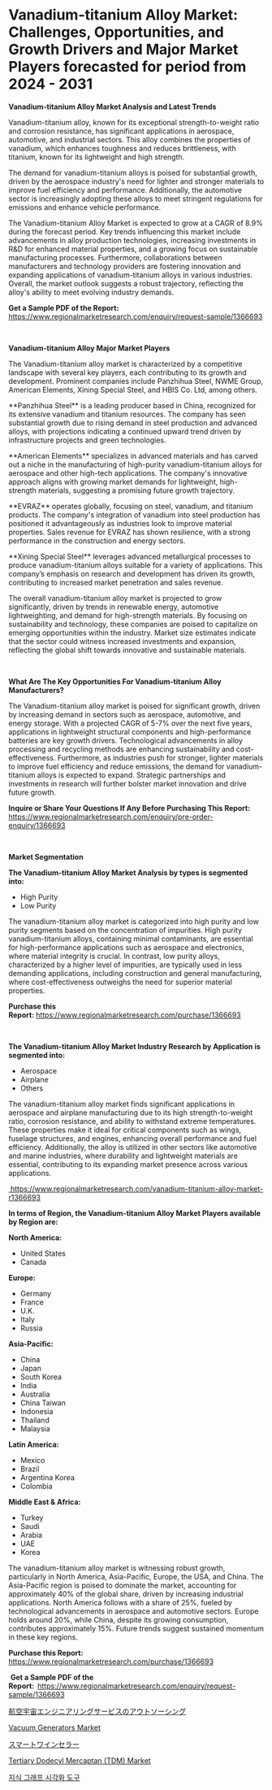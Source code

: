 <p><h1>Vanadium-titanium Alloy Market: Challenges, Opportunities, and Growth Drivers and Major Market Players forecasted for period from 2024 - 2031</h1></p><p><strong>Vanadium-titanium Alloy Market Analysis and Latest Trends</strong></p>
<p><p>Vanadium-titanium alloy, known for its exceptional strength-to-weight ratio and corrosion resistance, has significant applications in aerospace, automotive, and industrial sectors. This alloy combines the properties of vanadium, which enhances toughness and reduces brittleness, with titanium, known for its lightweight and high strength. </p><p>The demand for vanadium-titanium alloys is poised for substantial growth, driven by the aerospace industry's need for lighter and stronger materials to improve fuel efficiency and performance. Additionally, the automotive sector is increasingly adopting these alloys to meet stringent regulations for emissions and enhance vehicle performance. </p><p>The Vanadium-titanium Alloy Market is expected to grow at a CAGR of 8.9% during the forecast period. Key trends influencing this market include advancements in alloy production technologies, increasing investments in R&D for enhanced material properties, and a growing focus on sustainable manufacturing processes. Furthermore, collaborations between manufacturers and technology providers are fostering innovation and expanding applications of vanadium-titanium alloys in various industries. Overall, the market outlook suggests a robust trajectory, reflecting the alloy's ability to meet evolving industry demands.</p></p>
<p><strong>Get a Sample PDF of the Report:&nbsp;</strong> <a href="https://www.regionalmarketresearch.com/enquiry/request-sample/1366693">https://www.regionalmarketresearch.com/enquiry/request-sample/1366693</a></p>
<p>&nbsp;</p>
<p><strong>Vanadium-titanium Alloy Major Market Players</strong></p>
<p><p>The Vanadium-titanium alloy market is characterized by a competitive landscape with several key players, each contributing to its growth and development. Prominent companies include Panzhihua Steel, NWME Group, American Elements, Xining Special Steel, and HBIS Co. Ltd, among others.</p><p>**Panzhihua Steel** is a leading producer based in China, recognized for its extensive vanadium and titanium resources. The company has seen substantial growth due to rising demand in steel production and advanced alloys, with projections indicating a continued upward trend driven by infrastructure projects and green technologies.</p><p>**American Elements** specializes in advanced materials and has carved out a niche in the manufacturing of high-purity vanadium-titanium alloys for aerospace and other high-tech applications. The company's innovative approach aligns with growing market demands for lightweight, high-strength materials, suggesting a promising future growth trajectory.</p><p>**EVRAZ** operates globally, focusing on steel, vanadium, and titanium products. The company's integration of vanadium into steel production has positioned it advantageously as industries look to improve material properties. Sales revenue for EVRAZ has shown resilience, with a strong performance in the construction and energy sectors.</p><p>**Xining Special Steel** leverages advanced metallurgical processes to produce vanadium-titanium alloys suitable for a variety of applications. This company’s emphasis on research and development has driven its growth, contributing to increased market penetration and sales revenue.</p><p>The overall vanadium-titanium alloy market is projected to grow significantly, driven by trends in renewable energy, automotive lightweighting, and demand for high-strength materials. By focusing on sustainability and technology, these companies are poised to capitalize on emerging opportunities within the industry. Market size estimates indicate that the sector could witness increased investments and expansion, reflecting the global shift towards innovative and sustainable materials.</p></p>
<p>&nbsp;</p>
<p><strong>What Are The Key Opportunities For Vanadium-titanium Alloy Manufacturers?</strong></p>
<p><p>The Vanadium-titanium alloy market is poised for significant growth, driven by increasing demand in sectors such as aerospace, automotive, and energy storage. With a projected CAGR of 5-7% over the next five years, applications in lightweight structural components and high-performance batteries are key growth drivers. Technological advancements in alloy processing and recycling methods are enhancing sustainability and cost-effectiveness. Furthermore, as industries push for stronger, lighter materials to improve fuel efficiency and reduce emissions, the demand for vanadium-titanium alloys is expected to expand. Strategic partnerships and investments in research will further bolster market innovation and drive future growth.</p></p>
<p><strong>Inquire or Share Your Questions If Any Before Purchasing This Report:</strong> <a href="https://www.regionalmarketresearch.com/enquiry/pre-order-enquiry/1366693">https://www.regionalmarketresearch.com/enquiry/pre-order-enquiry/1366693</a></p>
<p>&nbsp;</p>
<p><strong>Market Segmentation</strong></p>
<p><strong>The Vanadium-titanium Alloy Market Analysis by types is segmented into:</strong></p>
<p><ul><li>High Purity</li><li>Low Purity</li></ul></p>
<p><p>The vanadium-titanium alloy market is categorized into high purity and low purity segments based on the concentration of impurities. High purity vanadium-titanium alloys, containing minimal contaminants, are essential for high-performance applications such as aerospace and electronics, where material integrity is crucial. In contrast, low purity alloys, characterized by a higher level of impurities, are typically used in less demanding applications, including construction and general manufacturing, where cost-effectiveness outweighs the need for superior material properties.</p></p>
<p><strong>Purchase this Report:&nbsp;</strong><a href="https://www.regionalmarketresearch.com/purchase/1366693">https://www.regionalmarketresearch.com/purchase/1366693</a></p>
<p>&nbsp;</p>
<p><strong>The Vanadium-titanium Alloy Market Industry Research by Application is segmented into:</strong></p>
<p><ul><li>Aerospace</li><li>Airplane</li><li>Others</li></ul></p>
<p><p>The vanadium-titanium alloy market finds significant applications in aerospace and airplane manufacturing due to its high strength-to-weight ratio, corrosion resistance, and ability to withstand extreme temperatures. These properties make it ideal for critical components such as wings, fuselage structures, and engines, enhancing overall performance and fuel efficiency. Additionally, the alloy is utilized in other sectors like automotive and marine industries, where durability and lightweight materials are essential, contributing to its expanding market presence across various applications.</p></p>
<p><a href="https://www.regionalmarketresearch.com/vanadium-titanium-alloy-market-r1366693">&nbsp;https://www.regionalmarketresearch.com/vanadium-titanium-alloy-market-r1366693</a></p>
<p><strong>In terms of Region, the Vanadium-titanium Alloy Market Players available by Region are:</strong></p>
<p>
    <p> <strong> North America: </strong>
        <ul>
            <li>United States</li>
            <li>Canada</li>
        </ul>
        </p> 
    <p> <strong> Europe: </strong>
        <ul>
            <li>Germany</li>
            <li>France</li>
            <li>U.K.</li>
            <li>Italy</li>
            <li>Russia</li>
        </ul>
        </p> 
    <p> <strong> Asia-Pacific: </strong>
        <ul>
            <li>China</li>
            <li>Japan</li>
            <li>South Korea</li>
            <li>India</li>
            <li>Australia</li>
            <li>China Taiwan</li>
            <li>Indonesia</li>
            <li>Thailand</li>
            <li>Malaysia</li>
        </ul>
        </p> 
    <p> <strong> Latin America: </strong>
        <ul>
            <li>Mexico</li>
            <li>Brazil</li>
            <li>Argentina Korea</li>
            <li>Colombia</li>
        </ul>
        </p> 
    <p> <strong> Middle East & Africa: </strong>
        <ul>
            <li>Turkey</li>
            <li>Saudi</li>
            <li>Arabia</li>
            <li>UAE</li>
            <li>Korea</li>
        </ul>
    </p>
    </p>
<p><p>The vanadium-titanium alloy market is witnessing robust growth, particularly in North America, Asia-Pacific, Europe, the USA, and China. The Asia-Pacific region is poised to dominate the market, accounting for approximately 40% of the global share, driven by increasing industrial applications. North America follows with a share of 25%, fueled by technological advancements in aerospace and automotive sectors. Europe holds around 20%, while China, despite its growing consumption, contributes approximately 15%. Future trends suggest sustained momentum in these key regions.</p></p>
<p><strong>Purchase this Report: </strong><a href="https://www.regionalmarketresearch.com/purchase/1366693">https://www.regionalmarketresearch.com/purchase/1366693</a></p>
<p>&nbsp;<strong>Get a Sample PDF of the Report:&nbsp;&nbsp;</strong><a href="https://www.regionalmarketresearch.com/enquiry/request-sample/1366693">https://www.regionalmarketresearch.com/enquiry/request-sample/1366693</a></p>
<p><strong></strong></p>
<p><p><a href="https://medium.com/@deontestanton2023/%E3%82%B0%E3%83%AD%E3%83%BC%E3%83%90%E3%83%AB%E8%88%AA%E7%A9%BA%E5%AE%87%E5%AE%99%E3%82%A8%E3%83%B3%E3%82%B8%E3%83%8B%E3%82%A2%E3%83%AA%E3%83%B3%E3%82%B0%E3%82%B5%E3%83%BC%E3%83%93%E3%82%B9%E3%82%A2%E3%82%A6%E3%83%88%E3%82%BD%E3%83%BC%E3%82%B7%E3%83%B3%E3%82%B0%E5%B8%82%E5%A0%B4%E3%81%AE%E8%A6%8F%E6%A8%A1%E3%81%AF-%E5%B9%B4%E5%B9%B3%E5%9D%87%E6%88%90%E9%95%B7%E7%8E%87-cagr-4-5-%E3%81%A7%E6%88%90%E9%95%B7%E3%81%99%E3%82%8B%E3%81%A8%E4%BA%88%E6%B8%AC%E3%81%95%E3%82%8C%E3%81%A6%E3%81%8A%E3%82%8A-%E6%9C%AC%E3%83%AC%E3%83%9D%E3%83%BC%E3%83%88%E3%81%A7%E3%81%AF2024%E5%B9%B4%E3%81%8B%E3%82%892031%E5%B9%B4%E3%81%BE%E3%81%A7%E3%81%AE%E5%B8%82%E5%A0%B4%E3%81%AE%E6%88%90%E9%95%B7-%E3%83%88%E3%83%AC%E3%83%B3%E3%83%89-%E6%A9%9F-1ccb00049527">航空宇宙エンジニアリングサービスのアウトソーシング</a></p><p><a href="https://www.linkedin.com/pulse/market-dynamics-future-trends-global-vacuum-generators-30cfc?trackingId=jg8qwpLvQoCIqKPCCAM%2FHA%3D%3D">Vacuum Generators Market</a></p><p><a href="https://medium.com/@deontestanton2023/%E3%82%B9%E3%83%9E%E3%83%BC%E3%83%88%E3%83%AF%E3%82%A4%E3%83%B3%E3%82%BB%E3%83%A9%E3%83%BC%E5%B8%82%E5%A0%B4%E3%81%AE%E8%A3%BD%E5%93%81%E3%82%BF%E3%82%A4%E3%83%97-%E6%9C%80%E5%A4%A7500%E6%9C%AC-%E6%9C%80%E5%A4%A71-000%E6%9C%AC-%E6%9C%80%E5%A4%A71-500%E6%9C%AC-1-500%E6%9C%AC%E4%BB%A5%E4%B8%8A-%E3%81%A8%E7%94%A8%E9%80%94-%E4%BD%8F%E5%AE%85%E7%94%A8-%E5%95%86%E6%A5%AD%E7%94%A8-%E3%81%AB%E9%96%A2%E3%81%99%E3%82%8B%E5%8C%85%E6%8B%AC%E7%9A%84%E3%81%AA%E5%88%86%E6%9E%90-%E3%81%8A%E3%82%88%E3%81%B32024%E5%B9%B4%E3%81%8B%E3%82%892031%E5%B9%B4%E3%81%BE%E3%81%A7%E3%81%AE%E4%BA%88%E6%B8%AC-9ebbca57a2fd">スマートワインセラー</a></p><p><a href="https://issuu.com/reportprime-2/docs/tertiary-dodecyl-mercaptan-tdm-mark_5c68dcdf236fa3">Tertiary Dodecyl Mercaptan (TDM) Market</a></p><p><a href="https://medium.com/@shanieprice2023/2024%EB%85%84%EB%B6%80%ED%84%B0-2031%EB%85%84%EA%B9%8C%EC%A7%80%EC%9D%98-%EA%B2%BD%ED%96%A5%EC%97%90%EC%84%9C-%EC%A0%84%EB%9E%B5%EA%B9%8C%EC%A7%80-%EA%B8%80%EB%A1%9C%EB%B2%8C-%EC%A7%80%EC%8B%9D-%EA%B7%B8%EB%9E%98%ED%94%84-%EC%8B%9C%EA%B0%81%ED%99%94-%EB%8F%84%EA%B5%AC-%EC%8B%9C%EC%9E%A5-%ED%83%90%EC%83%89-4770967f2f5c?postPublishedType=repub">지식 그래프 시각화 도구</a></p></p>